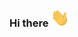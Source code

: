 ### Hi there <img src="https://raw.githubusercontent.com/ABSphreak/ABSphreak/master/gifs/Hi.gif" width="30px"></h2>
